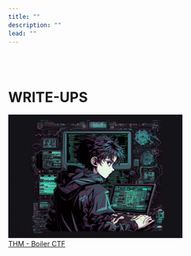 ```yaml
---
title: ""
description: ""
lead: ""
---
```


<br><br>

# WRITE-UPS

<img src="writeupd.png" width=70%>

<div class="col-lg">
    <div class="card my-3">
        <div class="card-body">
            <a href="/docs/writeups/thm/boilerctf">THM - Boiler CTF</a>
        </div>
    </div>